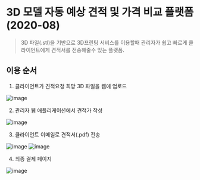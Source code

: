 # 3D 모델 자동 예상 견적 및 가격 비교 플랫폼 (2020-08)
> 3D 파일(.stl)을 기반으로 3D프린팅 서비스를 이용할때 관리자가 쉽고 빠르게 클라이언트에게 견적서를 전송해줄수 있는 플랫폼.


## 이용 순서
1. 클라이언트가 견적요청 희망 3D 파일을 웹에 업로드  

![image](https://user-images.githubusercontent.com/22045187/133602889-5633352c-f539-474b-9056-416ba9e08824.png)

2. 관리자 웹 애플리케이션에서 견적가 작성  

![image](https://user-images.githubusercontent.com/22045187/133603209-7ee2ff56-f266-4b6e-a144-6c7c5b532dea.png)

3. 클라이언트 이메일로 견적서(.pdf) 전송  

![image](https://user-images.githubusercontent.com/22045187/133603405-5d04a8e7-b585-4a18-86ab-f7988e3a6e15.png)
![image](https://user-images.githubusercontent.com/22045187/133603728-7a90522b-bdaf-4c4e-bd36-ebade97c4029.png)

4. 최종 결제 페이지  

![image](https://user-images.githubusercontent.com/22045187/133603580-f1360478-c214-40dc-9e9a-5152c2f31b2b.png)
